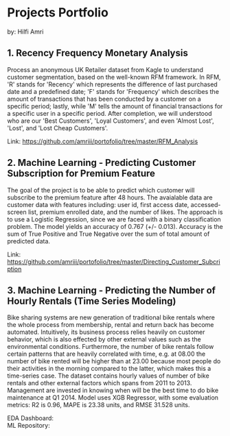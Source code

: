 # Projects Portfolio  
by: Hilfi Amri

## 1. Recency Frequency Monetary Analysis  
Process an anonymous UK Retailer dataset from Kagle to understand customer segmentation, based on the well-known RFM framework.
In RFM, 'R' stands for 'Recency' which represents the difference of last purchased date and a predefined date; 'F' stands for 'Frequency'
which describes the amount of transactions that has been conducted by a customer on a specific period; lastly, while 'M' tells the amount
of financial transactions for a specific user in a specific period. After completion, we will understood who are our 'Best Customers', 
'Loyal Customers', and even 'Almost Lost', 'Lost', and 'Lost Cheap Customers'.  
  
Link: https://github.com/amriii/portofolio/tree/master/RFM_Analysis

## 2. Machine Learning - Predicting Customer Subscription for Premium Feature
The goal of the project is to be able to predict which customer will subscribe to the premium feature after 48 hours. The avaialable data are customer data with features including: user id, first access date, accessed-screen list, premium enrolled date, and the number of likes. The approach is to use a Logistic Regression, since we are faced with a binary classification problem. The model yields an accuracy of 0.767 (+/- 0.013). 
Accuracy is the sum of True Positive and True Negative over the sum of total amount of predicted data.  
  
Link: https://github.com/amriii/portofolio/tree/master/Directing_Customer_Subcription

## 3. Machine Learning - Predicting the Number of Hourly Rentals (Time Series Modeling)
Bike sharing systems are new generation of traditional bike rentals where the whole process from membership, 
rental and return back has become automated. Intuitively, its business process relies heavily on customer behavior, which is also effected by other external values such as the environmental conditions. Furthermore, the number of bike rentals follow certain patterns that are heavily correlated with time, e.g. at 08.00 the number of bike rented will be higher than at 23.00 because most people do their activities in the morning compared to the latter, which makes this a time-series case. The dataset contains hourly values of number of bike rentals and other external factors which spans from 2011 to 2013. Management are invested in knowing when will be the best time to do bike maintenance at Q1 2014. Model uses XGB Regressor, with some evaluation metrics: R2 is 0.96, MAPE is 23.38 units, and RMSE 31.528 units.  
  
EDA Dashboard:  
ML Repository:
